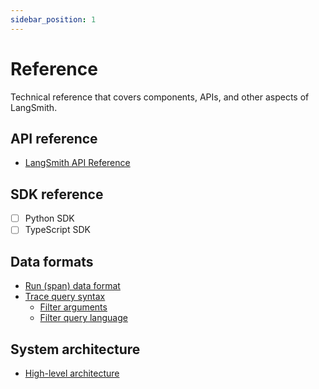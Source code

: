 ```yaml
---
sidebar_position: 1
---
```


# Reference

Technical reference that covers components, APIs, and other aspects of LangSmith.

## API reference

- [LangSmith API Reference](https://api.smith.langchain.com/redoc)

## SDK reference

- [ ] Python SDK
- [ ] TypeScript SDK

## Data formats

- [Run (span) data format](./reference/data_formats/run_data_format)
- [Trace query syntax](./reference/data_formats/trace_query_syntax)
  - [Filter arguments](./reference/data_formats/trace_query_syntax#filter-arguments)
  - [Filter query language](./reference/data_formats/trace_query_syntax#filter-query-language)

## System architecture

- [High-level architecture](./reference/system_architecture/high_level_architecture)
